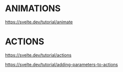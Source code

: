# ANIMATIONS

<https://svelte.dev/tutorial/animate>

# ACTIONS

<https://svelte.dev/tutorial/actions>

<https://svelte.dev/tutorial/adding-parameters-to-actions>
